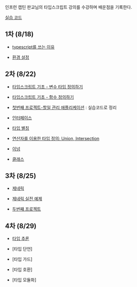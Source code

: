 인프런 캡틴 판교님의 타입스크립트 강의를 수강하며 배운점을 기록한다.

[실습 코드](https://github.com/yunseo323/TS_study)


## 1차 (8/18)

- [typescript를 쓰는 이유](https://github.com/learn-typescript-study/ys_study/blob/main/why-ts.md)

- [환경 설정](https://github.com/learn-typescript-study/ys_study/blob/main/settings.md)

## 2차 (8/22)

- [타입스크립트 기초 - 변수 타입 정의하기](https://github.com/learn-typescript-study/ys_study/blob/main/data_type.md)

- [타입스크립트 기초 - 함수  정의하기](https://github.com/learn-typescript-study/ys_study/blob/main/function_type.md)

- [첫번째 프로젝트-할일 관리 애플리케이션](https://github.com/yunseo323/TS_study/tree/main/quiz/1_todo) : 실습코드로 정리

- [인터페이스](https://github.com/learn-typescript-study/ys_study/blob/main/interface.md)

- [타입 별칭](https://github.com/learn-typescript-study/ys_study/blob/main/type_aliases.md)

- [연산자를 이용한 타입 정의: Union, Intersection](https://github.com/learn-typescript-study/ys_study/blob/main/union_type.md)

- [이넘](https://github.com/learn-typescript-study/ys_study/blob/main/enum.md)

- [클래스](https://github.com/learn-typescript-study/ys_study/blob/main/class.md)

## 3차 (8/25)

- [제네릭](https://github.com/learn-typescript-study/ys_study/blob/main/generics.md)

- [제네릭 실전 예제](https://github.com/yunseo323/TS_study/blob/main/class-note/generic_code/dropdown-generic.ts)

- [두번째 프로젝트](https://github.com/yunseo323/TS_study/tree/main/quiz/2_address-book)


## 4차 (8/29)

- [타입 추론](https://github.com/yunseo323/TS_study/blob/main/class-note/9_type-inference.ts)

- [타입 단언]

- [타입 가드]

- [타입 호환]

- [타입 모듈화]
